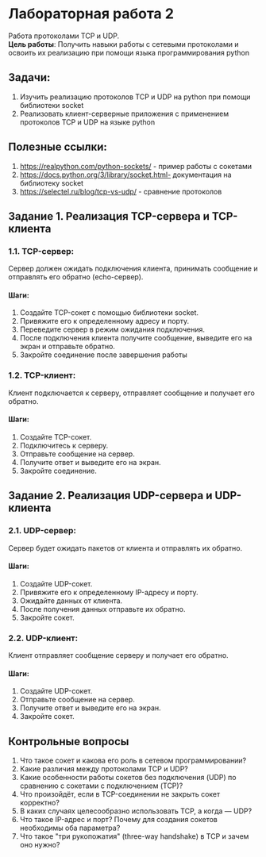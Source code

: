 # Лабораторная работа 2
Работа протоколами TCP и UDP.  
**Цель работы**: Получить навыки работы с сетевыми протоколами и освоить их реализацию при помощи языка программирования python

## Задачи:

1) Изучить реализацию протоколов TCP и UDP на python при помощи библиотеки socket
2) Реализовать клиент-серверные приложения с применением протоколов TCP и UDP на языке python

## Полезные ссылки:

1) https://realpython.com/python-sockets/ - пример работы с сокетами
2) https://docs.python.org/3/library/socket.html- документация на библиотеку socket
3) https://selectel.ru/blog/tcp-vs-udp/ - сравнение протоколов


## Задание 1. Реализация TCP-сервера и TCP-клиента
### 1.1. TCP-сервер:
Сервер должен ожидать подключения клиента, принимать сообщение и отправлять его обратно (echo-сервер).

#### Шаги:

1. Создайте TCP-сокет с помощью библиотеки socket.
1. Привяжите его к определенному адресу и порту.
1. Переведите сервер в режим ожидания подключения.
1. После подключения клиента получите сообщение, выведите его на экран и отправьте обратно.
1. Закройте соединение после завершения работы

### 1.2. TCP-клиент:
Клиент подключается к серверу, отправляет сообщение и получает его обратно.

#### Шаги:

1. Создайте TCP-сокет.
1. Подключитесь к серверу.
1. Отправьте сообщение на сервер.
1. Получите ответ и выведите его на экран.
1. Закройте соединение.


## Задание 2. Реализация UDP-сервера и UDP-клиента
### 2.1. UDP-сервер:
Сервер будет ожидать пакетов от клиента и отправлять их обратно.

#### Шаги:

1. Создайте UDP-сокет.
1. Привяжите его к определенному IP-адресу и порту.
1. Ожидайте данных от клиента.
1. После получения данных отправьте их обратно.
1. Закройте сокет.

### 2.2. UDP-клиент:
Клиент отправляет сообщение серверу и получает его обратно.

#### Шаги:

1. Создайте UDP-сокет.
1. Отправьте сообщение на сервер.
1. Получите ответ и выведите его на экран.
1. Закройте сокет.

## Контрольные вопросы
1. Что такое сокет и какова его роль в сетевом программировании?
2. Какие различия между протоколами TCP и UDP?
3. Какие особенности работы сокетов без подключения (UDP) по сравнению с сокетами с подключением (TCP)?
4. Что произойдёт, если в TCP-соединении не закрыть сокет корректно?
5. В каких случаях целесообразно использовать TCP, а когда — UDP?
6. Что такое IP-адрес и порт? Почему для создания сокетов необходимы оба параметра?
7. Что такое "три рукопожатия" (three-way handshake) в TCP и зачем оно нужно?
